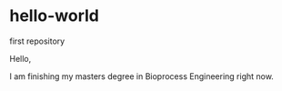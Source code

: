 # hello-world
first repository

Hello,

I am finishing my masters degree in Bioprocess Engineering right now.
